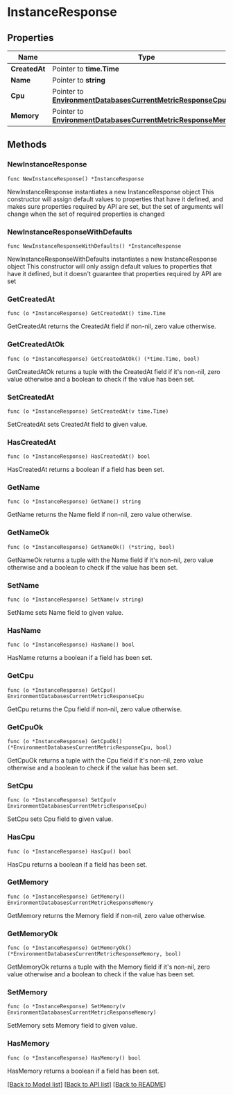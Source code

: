 # InstanceResponse

## Properties

Name | Type | Description | Notes
------------ | ------------- | ------------- | -------------
**CreatedAt** | Pointer to **time.Time** |  | [optional] 
**Name** | Pointer to **string** |  | [optional] 
**Cpu** | Pointer to [**EnvironmentDatabasesCurrentMetricResponseCpu**](EnvironmentDatabasesCurrentMetricResponseCpu.md) |  | [optional] 
**Memory** | Pointer to [**EnvironmentDatabasesCurrentMetricResponseMemory**](EnvironmentDatabasesCurrentMetricResponseMemory.md) |  | [optional] 

## Methods

### NewInstanceResponse

`func NewInstanceResponse() *InstanceResponse`

NewInstanceResponse instantiates a new InstanceResponse object
This constructor will assign default values to properties that have it defined,
and makes sure properties required by API are set, but the set of arguments
will change when the set of required properties is changed

### NewInstanceResponseWithDefaults

`func NewInstanceResponseWithDefaults() *InstanceResponse`

NewInstanceResponseWithDefaults instantiates a new InstanceResponse object
This constructor will only assign default values to properties that have it defined,
but it doesn't guarantee that properties required by API are set

### GetCreatedAt

`func (o *InstanceResponse) GetCreatedAt() time.Time`

GetCreatedAt returns the CreatedAt field if non-nil, zero value otherwise.

### GetCreatedAtOk

`func (o *InstanceResponse) GetCreatedAtOk() (*time.Time, bool)`

GetCreatedAtOk returns a tuple with the CreatedAt field if it's non-nil, zero value otherwise
and a boolean to check if the value has been set.

### SetCreatedAt

`func (o *InstanceResponse) SetCreatedAt(v time.Time)`

SetCreatedAt sets CreatedAt field to given value.

### HasCreatedAt

`func (o *InstanceResponse) HasCreatedAt() bool`

HasCreatedAt returns a boolean if a field has been set.

### GetName

`func (o *InstanceResponse) GetName() string`

GetName returns the Name field if non-nil, zero value otherwise.

### GetNameOk

`func (o *InstanceResponse) GetNameOk() (*string, bool)`

GetNameOk returns a tuple with the Name field if it's non-nil, zero value otherwise
and a boolean to check if the value has been set.

### SetName

`func (o *InstanceResponse) SetName(v string)`

SetName sets Name field to given value.

### HasName

`func (o *InstanceResponse) HasName() bool`

HasName returns a boolean if a field has been set.

### GetCpu

`func (o *InstanceResponse) GetCpu() EnvironmentDatabasesCurrentMetricResponseCpu`

GetCpu returns the Cpu field if non-nil, zero value otherwise.

### GetCpuOk

`func (o *InstanceResponse) GetCpuOk() (*EnvironmentDatabasesCurrentMetricResponseCpu, bool)`

GetCpuOk returns a tuple with the Cpu field if it's non-nil, zero value otherwise
and a boolean to check if the value has been set.

### SetCpu

`func (o *InstanceResponse) SetCpu(v EnvironmentDatabasesCurrentMetricResponseCpu)`

SetCpu sets Cpu field to given value.

### HasCpu

`func (o *InstanceResponse) HasCpu() bool`

HasCpu returns a boolean if a field has been set.

### GetMemory

`func (o *InstanceResponse) GetMemory() EnvironmentDatabasesCurrentMetricResponseMemory`

GetMemory returns the Memory field if non-nil, zero value otherwise.

### GetMemoryOk

`func (o *InstanceResponse) GetMemoryOk() (*EnvironmentDatabasesCurrentMetricResponseMemory, bool)`

GetMemoryOk returns a tuple with the Memory field if it's non-nil, zero value otherwise
and a boolean to check if the value has been set.

### SetMemory

`func (o *InstanceResponse) SetMemory(v EnvironmentDatabasesCurrentMetricResponseMemory)`

SetMemory sets Memory field to given value.

### HasMemory

`func (o *InstanceResponse) HasMemory() bool`

HasMemory returns a boolean if a field has been set.


[[Back to Model list]](../README.md#documentation-for-models) [[Back to API list]](../README.md#documentation-for-api-endpoints) [[Back to README]](../README.md)


